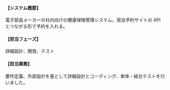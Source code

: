 #### 【システム概要】

電子部品メーカーの社内向けの健康保険管理システム。宿泊予約サイトの API とつながる形で予約を入れる。

#### 【担当フェーズ】

詳細設計、開発、テスト

#### 【担当業務】

要件定義、外部設計を基として詳細設計とコーディング、単体・結合テストを行いました。
